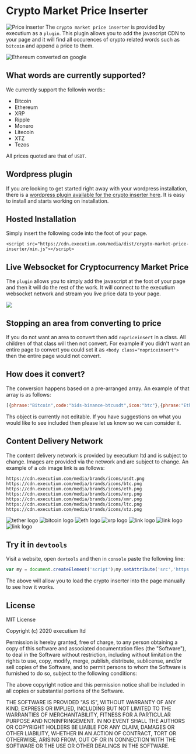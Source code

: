 # Crypto Market Price Inserter
![Price inserter](https://i.imgur.com/qjXFvy7.png)
The `crypto market price inserter` is provided by executium as a `plugin`. This plugin allows you to add the javascript CDN to your page and it will find all occurences of crypto related words such as `bitcoin` and append a price to them. 

![Ethereum converted on google](https://i.imgur.com/egdzQRv.jpg)

## What words are currently supported?
We currently support the followin words::

- Bitcoin
- Ethereum
- XRP
- Ripple
- Monero
- Litecoin
- XTZ
- Tezos

All prices quoted are that of `USDT`.

## Wordpress plugin
If you are looking to get started right away with your wordpress installation, there is a [wordpress plugin available for the crypto inserter here](https://wordpress.org/plugins/crypto-market-price-inserter/). It is easy to install and starts working on installation.

## Hosted Installation
Simply insert the following code into the foot of your page.
```
<script src="https://cdn.executium.com/media/dist/crypto-market-price-inserter/min.js"></script>
```

## Live Websocket for Cryptocurrency Market Price
The `plugin` allows you to simply add the javascript at the foot of your page and then it will do the rest of the work. It will connect to the executium websocket network and stream you live price data to your page.

![](https://i.imgur.com/5FUu6ly.gif)

## Stopping an area from converting to price
If you do not want an area to convert then add `nopriceinsert` in a class. All children of that class will then not convert. For example if you didn't want an entire page to convert you could set it as `<body class="nopriceinsert">` then the entire page would not convert.

## How does it convert?
The conversion happens based on a pre-arranged array. An example of that array is as follows:

```javascript
[{phrase:"Bitcoin",code:"bids-binance-btcusdt",icon:"btc"},{phrase:"Ethereum",code:"bids-binance-ethusdt",icon:"eth"},{phrase:"XRP",code:"bids-binance-xrpusdt",icon:"xrp"},{phrase:"Ripple",code:"bids-binance-xrpusdt",icon:"xrp"},{phrase:"Monero",code:"bids-binance-xmrusdt",icon:"xmr"},{phrase:"Litecoin",code:"bids-binance-ltcusdt",icon:"ltc"},{phrase:"XTZ",code:"bids-binance-xtzusdt",icon:"xtz"},{phrase:"Tezos",code:"bids-binance-xtzusdt",icon:"xtz"}]
```
Ths object is currently not editable. If you have suggestions on what you would like to see included then please let us know so we can consider it. 

## Content Delivery Network
The content delivery network is provided by executium ltd and is subject to change. Images are provided via the network and are subject to change. An example of a `cdn` image link is as follows:

```
https://cdn.executium.com/media/brands/icons/usdt.png
https://cdn.executium.com/media/brands/icons/btc.png
https://cdn.executium.com/media/brands/icons/eth.png
https://cdn.executium.com/media/brands/icons/xrp.png
https://cdn.executium.com/media/brands/icons/xmr.png
https://cdn.executium.com/media/brands/icons/ltc.png
https://cdn.executium.com/media/brands/icons/xtz.png
```

![tether logo](https://cdn.executium.com/media/brands/icons/usdt.png)
![bitcoin logo](https://cdn.executium.com/media/brands/icons/btc.png)
![eth logo](https://cdn.executium.com/media/brands/icons/eth.png)
![xrp logo](https://cdn.executium.com/media/brands/icons/xrp.png)
![link logo](https://cdn.executium.com/media/brands/icons/xmr.png)
![link logo](https://cdn.executium.com/media/brands/icons/ltc.png)
![link logo](https://cdn.executium.com/media/brands/icons/xtz.png)

## Try it in `devtools`
Visit a website, open `devtools` and then in `console` paste the following line:

```javascript
var my = document.createElement('script');my.setAttribute('src','https://cdn.executium.com/media/dist/crypto-market-price-inserter/min.js');document.head.appendChild(my);
```

The above will allow you to load the crypto inserter into the page manually to see how it works.

## License
MIT License

Copyright (c) 2020 executium ltd

Permission is hereby granted, free of charge, to any person obtaining a copy of this software and associated documentation files (the "Software"), to deal in the Software without restriction, including without limitation the rights to use, copy, modify, merge, publish, distribute, sublicense, and/or sell copies of the Software, and to permit persons to whom the Software is furnished to do so, subject to the following conditions:

The above copyright notice and this permission notice shall be included in all copies or substantial portions of the Software.

THE SOFTWARE IS PROVIDED "AS IS", WITHOUT WARRANTY OF ANY KIND, EXPRESS OR IMPLIED, INCLUDING BUT NOT LIMITED TO THE WARRANTIES OF MERCHANTABILITY, FITNESS FOR A PARTICULAR PURPOSE AND NONINFRINGEMENT. IN NO EVENT SHALL THE AUTHORS OR COPYRIGHT HOLDERS BE LIABLE FOR ANY CLAIM, DAMAGES OR OTHER LIABILITY, WHETHER IN AN ACTION OF CONTRACT, TORT OR OTHERWISE, ARISING FROM, OUT OF OR IN CONNECTION WITH THE SOFTWARE OR THE USE OR OTHER DEALINGS IN THE SOFTWARE.
